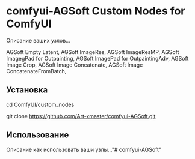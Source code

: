 # comfyui-AGSoft Custom Nodes for ComfyUI

Описание ваших узлов...

AGSoft Empty Latent, AGSoft ImageRes, AGSoft ImageResMP, AGSoft ImagegPad for Outpainting, AGSoft ImagePad for OutpaintingAdv, AGSoft Image Crop, AGSoft Image Concatenate, AGSoft Image ConcatenateFromBatch,

## Установка


cd ComfyUI/custom_nodes

git clone https://github.com/Art-xmaster/comfyui-AGSoft.git


## Использование

Описание как использовать ваши узлы..."# comfyui-AGSoft" 

